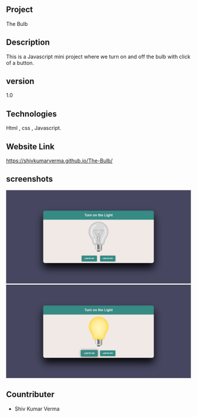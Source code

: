 ## Project

The Bulb 

## Description 

This is a Javascript mini project where we turn on and off the bulb with click of a button.

## version 

1.0

## Technologies 

 Html , css , Javascript.
 
## Website Link

 https://shivkumarverma.github.io/The-Bulb/

## screenshots

<img src = "images/screenshot1.png">

<img src = "images/Screenshot 2.png">

## Countributer

- Shiv Kumar Verma


